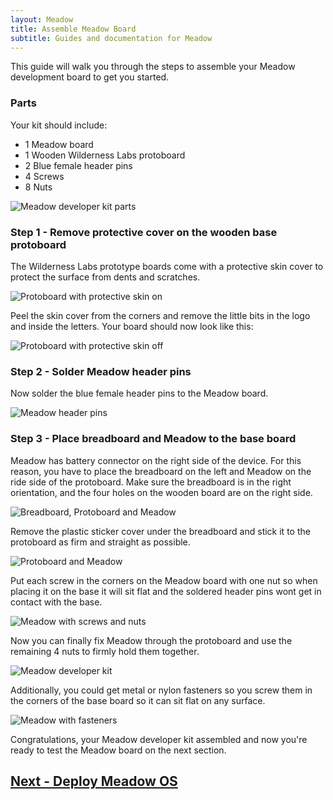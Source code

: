 ```yaml
---
layout: Meadow
title: Assemble Meadow Board
subtitle: Guides and documentation for Meadow
---
```


This guide will walk you through the steps to assemble your Meadow development board to get you started.

### Parts

Your kit should include:
 - 1 Meadow board
 - 1 Wooden Wilderness Labs protoboard
 - 2 Blue female header pins
 - 4 Screws
 - 8 Nuts

 ![Meadow developer kit parts](./MeadowDev_Parts.jpg)

### Step 1 - Remove protective cover on the wooden base protoboard

The Wilderness Labs prototype boards come with a protective skin cover to protect the surface from dents and scratches.

![Protoboard with protective skin on](./MeadowDev_BaseStickerOn.jpg)

Peel the skin cover from the corners and remove the little bits in the logo and inside the letters. Your board should now look like this:

![Protoboard with protective skin off](./MeadowDev_BaseStickerOff.jpg)

### Step 2 - Solder Meadow header pins

Now solder the blue female header pins to the Meadow board. 

![Meadow header pins](./MeadowDev_HeaderPins.jpg)

### Step 3 - Place breadboard and Meadow to the base board

Meadow has battery connector on the right side of the device. For this reason, you have to place the breadboard on the left and Meadow on the ride side of the protoboard. Make sure the breadboard is in the right orientation, and the four holes on the wooden board are on the right side.

![Breadboard, Protoboard and Meadow](./MeadowDev_Places.jpg)

Remove the plastic sticker cover under the breadboard and stick it to the protoboard as firm and straight as possible.

![Protoboard and Meadow](./MeadowDev_Breadboard.jpg)

Put each screw in the corners on the Meadow board with one nut so when placing it on the base it will sit flat and the soldered header pins wont get in contact with the base.

![Meadow with screws and nuts](./MeadowDev_Screws.jpg)

Now you can finally fix Meadow through the protoboard and use the remaining 4 nuts to firmly hold them together.

![Meadow developer kit](./MeadowDev_Final.jpg)

Additionally, you could get metal or nylon fasteners so you screw them in the corners of the base board so it can sit flat on any surface.

![Meadow with fasteners](./MeadowDev_Fasteners.jpg)

Congratulations, your Meadow developer kit assembled and now you're ready to test the Meadow board on the next section. 

## [Next - Deploy Meadow OS](/Meadow/Getting_Started/Deploying_Meadow/)

